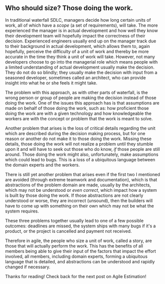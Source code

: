 ## Who should size? Those doing the work.
In traditional waterfall SDLC, managers decide how long certain units of work, all of which have a *scope* (a set of requirements), 
will take. The more experienced the manager is in actual development and how well they know their development team will hopefully 
impact the correctness of their decision. Experienced engineers usually end up on the manager track due to their background in actual development, which allows them to, 
again hopefully, perceive the difficulty of a unit of work and thereby be more accurate in the time they think a unit of work will take.  However, not many developers choose 
to go into the managerial role which means people with a limited understanding of actual development usually make the decision.
They do not do so blindly; they usually make the decision with input from a seasoned developer, 
sometimes called an architect, who can provide insight into what he or she feels it might take.

The problem with this approach, as with other parts of waterfall, is the wrong person or group of people are making the decision
instead of those doing the work. One of the issues this approach has is that assumptions are made on behalf of those doing the
work, such as: how proficient those doing the work are with a given technology and how knowledgeable the workers are with the
concept or problem that the work is meant to solve.

Another problem that arises is the loss of critical details regarding the unit which are described during the decision making
process, but for one reason or another do not make it to those doing the work.  Missing these details, those doing the work
will not realize a problem until they stumble upon it and will have to seek out those who do know, *if* those people are still around. Those doing the work might also, unfortunately, make assumptions which could lead to bugs.  This is a loss of a ubiquitous language between the domain experts and the workers.

There is still yet another problem that arises even if the first two I mentioned are avoided (through extreme teamwork and documentation), which is that abstractions of the problem domain are made, usually by the architects, which may not be understood or *even correct*, which impact how a system is built by those doing the work.  If those abstractions are not clearly understood or worse, they are incorrect (unsound), then the builders will have to come up with something on their own which may not be what the system requires.

These three problems together usually lead to one of a few possible outcomes: deadlines are missed, the system ships with many bugs if it's a product, or the project is cancelled and payment not received.

Therefore in agile, the people who size a unit of work, called a story, are those that will actually perform the work.  This has the benefits of all members being able to give their input of the factors that impact the effort involved, all members, including domain experts, forming a ubiquitous language that is detailed, and abstractions can be understood and rapidly changed if necessary.

Thanks for reading! Check back for the next post on Agile Estimation!
